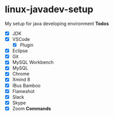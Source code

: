 # linux-javadev-setup
My setup for java developing environment
**Todos**
  - [x] JDK
  - [x] VSCode
    - [x] Plugin
  - [x] Eclipse
  - [x] Git
  - [x] MySQL Workbench
  - [x] MySQL  
  - [x] Chrome
  - [x] Xmind 8
  - [x] IBus Bamboo
  - [x] Flameshot   
  - [x] Slack
  - [x] Skype
  - [x] Zoom
  **Commands**
